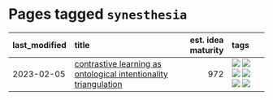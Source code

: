 # Pages tagged `synesthesia`

|last_modified|title|est. idea maturity|tags
|:---|:---|---:|:---|
|2023-02-05|[contrastive learning as ontological intentionality triangulation](../contrastive_learning_as_ontological_intentionality_triangulation.md)|972|[![](https://img.shields.io/badge/tag-meta-734214)](../tags/meta.md) [![](https://img.shields.io/badge/tag-philosophy-da6994)](../tags/philosophy.md) [![](https://img.shields.io/badge/tag-semiotics-d5f6c6)](../tags/semiotics.md) [![](https://img.shields.io/badge/tag-synesthesia-77a0)](../tags/synesthesia.md) [![](https://img.shields.io/badge/tag-theory-5d9a82)](../tags/theory.md) [![](https://img.shields.io/badge/tag-wip-6a156e)](../tags/wip.md)|